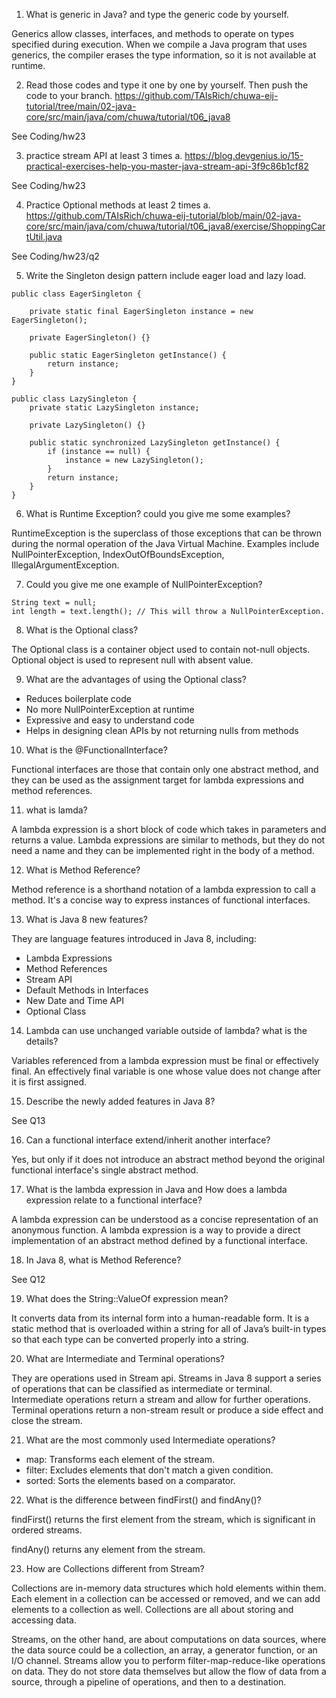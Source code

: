 1. What is generic in Java?  and type the generic code by yourself.

Generics allow classes, interfaces, and methods to operate on types specified during execution.
When we compile a Java program that uses generics, the compiler erases the type information, so it is not available at runtime.

2.  Read those codes and type it one by one by yourself. Then push the code to your
    branch.
    https://github.com/TAIsRich/chuwa-eij-tutorial/tree/main/02-java-core/src/main/java/com/chuwa/tutorial/t06_java8

See Coding/hw23

3.  practice stream API at least 3 times
    a. https://blog.devgenius.io/15-practical-exercises-help-you-master-java-stream-api-3f9c86b1cf82

See Coding/hw23

4.  Practice Optional methods at least 2 times
    a. https://github.com/TAIsRich/chuwa-eij-tutorial/blob/main/02-java-core/src/main/java/com/chuwa/tutorial/t06_java8/exercise/ShoppingCartUtil.java

See Coding/hw23/q2

5.  Write the Singleton design pattern include eager load and lazy load.

```
public class EagerSingleton {

    private static final EagerSingleton instance = new EagerSingleton();

    private EagerSingleton() {}

    public static EagerSingleton getInstance() {
        return instance;
    }
}

public class LazySingleton {
    private static LazySingleton instance;

    private LazySingleton() {}

    public static synchronized LazySingleton getInstance() {
        if (instance == null) {
            instance = new LazySingleton();
        }
        return instance;
    }
}
```

6.  What is Runtime Exception? could you give me some examples?

RuntimeException is the superclass of those exceptions that can be thrown during the normal operation of the Java Virtual Machine.
Examples include NullPointerException, IndexOutOfBoundsException, IllegalArgumentException.

7. Could you give me one example of NullPointerException?

```agsl
String text = null;
int length = text.length(); // This will throw a NullPointerException.
```

8.  What is the Optional class?

The Optional class is a container object used to contain not-null objects. Optional object is used to represent null with absent value.

9.  What are the advantages of using the Optional class?

* Reduces boilerplate code
* No more NullPointerException at runtime
* Expressive and easy to understand code
* Helps in designing clean APIs by not returning nulls from methods

10. What is the @FunctionalInterface?

Functional interfaces are those that contain only one abstract method, 
and they can be used as the assignment target for lambda expressions and method references.

11. what is lamda?

A lambda expression is a short block of code which takes in parameters and returns a value. 
Lambda expressions are similar to methods, but they do not need a name and they can be implemented right in the body of a method.

12. What is Method Reference?

Method reference is a shorthand notation of a lambda expression to call a method.
It's a concise way to express instances of functional interfaces.

13. What is Java 8 new features?

They are language features introduced in Java 8, including:
* Lambda Expressions
* Method References
* Stream API
* Default Methods in Interfaces
* New Date and Time API
* Optional Class

14. Lambda can use unchanged variable outside of lambda? what is the details?

Variables referenced from a lambda expression must be final or effectively final. 
An effectively final variable is one whose value does not change after it is first assigned.

15. Describe the newly added features in Java 8?

See Q13

16. Can a functional interface extend/inherit another interface?

Yes, but only if it does not introduce an abstract method beyond the original functional interface's single abstract method.

17.  What is the lambda expression in Java and How does a lambda expression relate to a functional interface?

A lambda expression can be understood as a concise representation of an anonymous function.
A lambda expression is a way to provide a direct implementation of an abstract method defined by a functional interface.

18. In Java 8, what is Method Reference?

See Q12

19. What does the String::ValueOf expression mean?

It converts data from its internal form into a human-readable form. It is a static method that is overloaded within a string for all of Java’s built-in types so that each type can be converted properly into a string.

20. What are Intermediate and Terminal operations?

They are operations used in Stream api.
Streams in Java 8 support a series of operations that can be classified as intermediate or terminal. 
Intermediate operations return a stream and allow for further operations. 
Terminal operations return a non-stream result or produce a side effect and close the stream.

21. What are the most commonly used Intermediate operations?

* map: Transforms each element of the stream.
* filter: Excludes elements that don't match a given condition.
* sorted: Sorts the elements based on a comparator.

22. What is the difference between findFirst() and findAny()?

findFirst() returns the first element from the stream, which is significant in ordered streams.

findAny() returns any element from the stream.

23. How are Collections different from Stream?

Collections are in-memory data structures which hold elements within them. 
Each element in a collection can be accessed or removed, and we can add elements to a collection as well. Collections are all about storing and accessing data.

Streams, on the other hand, are about computations on data sources, where the data source could be a collection, an array, a generator function, or an I/O channel. 
Streams allow you to perform filter-map-reduce-like operations on data. 
They do not store data themselves but allow the flow of data from a source, through a pipeline of operations, and then to a destination.